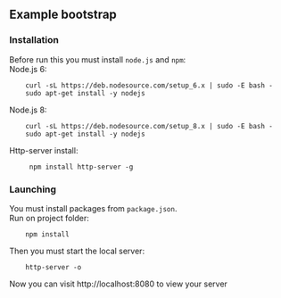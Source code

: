 ## Example bootstrap

### Installation
Before run this you must install `node.js` and `npm`: \
Node.js 6:
```
    curl -sL https://deb.nodesource.com/setup_6.x | sudo -E bash -
    sudo apt-get install -y nodejs

```
Node.js 8:
```
    curl -sL https://deb.nodesource.com/setup_8.x | sudo -E bash - 
    sudo apt-get install -y nodejs
```
Http-server install:
```
     npm install http-server -g
```
### Launching
You must install packages from `package.json`. \
Run on project folder:
```
    npm install
```
Then you must start the local server:
```
    http-server -o
```
Now you can visit http://localhost:8080 to view your server

